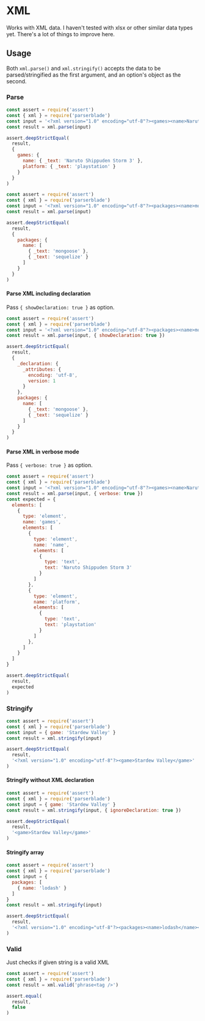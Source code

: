 # XML

Works with XML data. I haven't tested with xlsx or other similar data types yet. There's a lot of things to improve here.

## Usage

Both `xml.parse()` and `xml.stringify()` accepts the data to be parsed/stringified as the first argument, and an option's object as the second.

### Parse

```javascript
const assert = require('assert')
const { xml } = require('parserblade')
const input = '<?xml version="1.0" encoding="utf-8"?><games><name>Naruto Shippuden Storm 3</name><platform>playstation</platform></games>'
const result = xml.parse(input)

assert.deepStrictEqual(
  result,
  {
    games: {
      name: { _text: 'Naruto Shippuden Storm 3' },
      platform: { _text: 'playstation' }
    }
  }
)
```

```javascript
const assert = require('assert')
const { xml } = require('parserblade')
const input = '<?xml version="1.0" encoding="utf-8"?><packages><name>mongoose</name><name>sequelize</name></packages>'
const result = xml.parse(input)

assert.deepStrictEqual(
  result,
  {
    packages: {
      name: [
        { _text: 'mongoose' },
        { _text: 'sequelize' }
      ]
    }
  }
)
```

#### Parse XML including declaration

Pass `{ showDeclaration: true }` as option.

```javascript
const assert = require('assert')
const { xml } = require('parserblade')
const input = '<?xml version="1.0" encoding="utf-8"?><packages><name>mongoose</name><name>sequelize</name></packages>'
const result = xml.parse(input, { showDeclaration: true })

assert.deepStrictEqual(
  result,
  {
    _declaration: {
      _attributes: {
        encoding: 'utf-8',
        version: 1
      }
    },
    packages: {
      name: [
        { _text: 'mongoose' },
        { _text: 'sequelize' }
      ]
    }
  }
)
```

#### Parse XML in verbose mode

Pass `{ verbose: true }` as option.

```javascript
const assert = require('assert')
const { xml } = require('parserblade')
const input = '<?xml version="1.0" encoding="utf-8"?><games><name>Naruto Shippuden Storm 3</name><platform>playstation</platform></games>'
const result = xml.parse(input, { verbose: true })
const expected = {
  elements: [
    {
      type: 'element',
      name: 'games',
      elements: [
        {
          type: 'element',
          name: 'name',
          elements: [
            {
              type: 'text',
              text: 'Naruto Shippuden Storm 3'
            }
          ]
        },
        {
          type: 'element',
          name: 'platform',
          elements: [
            {
              type: 'text',
              text: 'playstation'
            }
          ]
        },
      ]
    }
  ]
}

assert.deepStrictEqual(
  result,
  expected
)
```

### Stringify

```javascript
const assert = require('assert')
const { xml } = require('parserblade')
const input = { game: 'Stardew Valley' }
const result = xml.stringify(input)

assert.deepStrictEqual(
  result,
  '<?xml version="1.0" encoding="utf-8"?><game>Stardew Valley</game>'
)
```

#### Stringify without XML declaration

```javascript
const assert = require('assert')
const { xml } = require('parserblade')
const input = { game: 'Stardew Valley' }
const result = xml.stringify(input, { ignoreDeclaration: true })

assert.deepStrictEqual(
  result,
  '<game>Stardew Valley</game>'
)
```

#### Stringify array

```javascript
const assert = require('assert')
const { xml } = require('parserblade')
const input = {
  packages: [
    { name: 'lodash' }
  ]
}
const result = xml.stringify(input)

assert.deepStrictEqual(
  result,
  '<?xml version="1.0" encoding="utf-8"?><packages><name>lodash</name></packages>'
)
```

### Valid

Just checks if given string is a valid XML

```javascript
const assert = require('assert')
const { xml } = require('parserblade')
const result = xml.valid('phrase<tag />')

assert.equal(
  result,
  false
)
```
